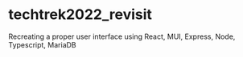 # techtrek2022_revisit
Recreating a proper user interface using React, MUI, Express, Node, Typescript, MariaDB
